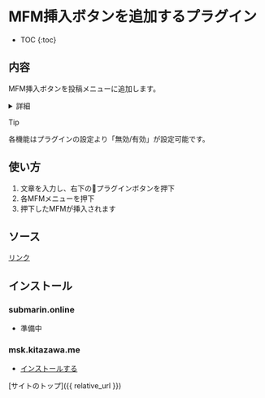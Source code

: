 # MFM挿入ボタンを追加するプラグイン

* TOC
{:toc}

## 内容
MFM挿入ボタンを投稿メニューに追加します。

<details>
<summary>詳細</summary>
本プラグインを適用すると、 投稿フォームメニューに[各MFMメニュー]が、出現します。
 
※初期設定は【x2】【全消し】が有効 
</details>

> [!TIP]
> 各機能はプラグインの設定より「無効/有効」が設定可能です。

## 使い方

1. 文章を入力し、右下の🔌プラグインボタンを押下
2. 各MFMメニューを押下
3. 押下したMFMが挿入されます


## ソース
[リンク](https://github.com/elysion-pre/MisskeyPlugins/blob/main/src/insert_mfm.is)

## インストール

### submarin.online
 - 準備中

### msk.kitazawa.me
- [インストールする](https://msk.kitazawa.me/install-extentions?url=https://elysion-pre.github.io/MisskeyPlugins/json/insert_mfm.json&hash=df3cae31e74fc7d09c804be6d2b7d0d4d8bf745c7f84c687778a1dbec1caba86bb0c79f133727a3b191666d24ff30af34e4db93da48c97afc60f140194912d4c)

[サイトのトップ]({{ relative_url }})